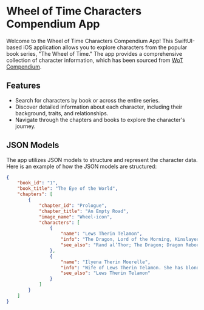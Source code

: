 # Wheel of Time Characters Compendium App

Welcome to the Wheel of Time Characters Compendium App! This SwiftUI-based iOS application allows you to explore characters from the popular book series, "The Wheel of Time." The app provides a comprehensive collection of character information, which has been sourced from [WoT Compendium](https://hammondkd.github.io/WoT-compendium/).

## Features

- Search for characters by book or across the entire series.
- Discover detailed information about each character, including their background, traits, and relationships.
- Navigate through the chapters and books to explore the character's journey.

## JSON Models

The app utilizes JSON models to structure and represent the character data. Here is an example of how the JSON models are structured:

```json
{
    "book_id": "1",
    "book_title": "The Eye of the World",
    "chapters": [
        {
            "chapter_id": "Prologue",
            "chapter_title": "An Empty Road",
            "image_name": "Wheel-icon",
            "characters": [
                {
                    "name": "Lews Therin Telamon",
                    "info": "The Dragon, Lord of the Morning, Kinslayer, Breaker of the World. He is a tall man just into his middle years. He was handsome once, but now he has more white hair than brown, and his face is lined from strain and worry. He has dark eyes. Known as the Dragon during the War of the Shadow. He killed his entire family in the madness that seized him after resealing the Dark One’s prison.",
                    "see_also": "Rand al’Thor; The Dragon; Dragon Reborn; Kinslayer; Lord of the Morning; Ilyena Therin Moerelle; Tamyrlin"
                },
                {
                    "name": "Ilyena Therin Moerelle",
                    "info": "Wife of Lews Therin Telamon. She has blonde hair. She was called 'Sunhair.' She died along with her children when her insane husband killed them, and her.",
                    "see_also": "Lews Therin Telamon"
                }
            ]
        }
    ]
}
